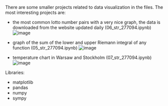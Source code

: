 There are some smaller projects related to data visualization in the files. 
The most interesting projects are:
- the most common lotto number pairs with a very nice graph, 
  the data is downloaded from the website updated daily (06_str_277094.ipynb)
  ![image](https://user-images.githubusercontent.com/101829057/171200695-3d9091ec-bd24-4308-9bda-30331eaf395b.png)
  
- graph of the sum of the lower and upper Riemann integral of any function (05_str_277094.ipynb)
  ![image](https://user-images.githubusercontent.com/101829057/171200550-3058a95e-8077-4c08-b9ad-bec38fc2b071.png)
  
- temperature chart in Warsaw and Stockholm (07_str_277094.ipynb)
  ![image](https://user-images.githubusercontent.com/101829057/171200842-5d9bb34f-8a1b-4aa0-9e14-595f189d296e.png)

Libraries:
- matplotlib
- pandas
- numpy
- sympy
